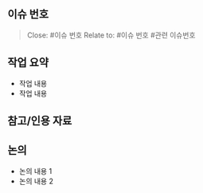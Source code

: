 ## 이슈 번호

> Close: #이슈 번호
> Relate to: #이슈 번호 #관련 이슈번호

## 작업 요약

- 작업 내용
- 작업 내용

## 참고/인용 자료

## 논의

- 논의 내용 1
- 논의 내용 2

